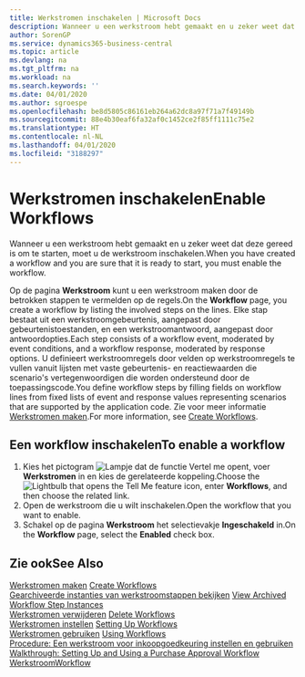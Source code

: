```yaml
---
title: Werkstromen inschakelen | Microsoft Docs
description: Wanneer u een werkstroom hebt gemaakt en u zeker weet dat deze gereed is om te starten, moet u de werkstroom inschakelen.
author: SorenGP
ms.service: dynamics365-business-central
ms.topic: article
ms.devlang: na
ms.tgt_pltfrm: na
ms.workload: na
ms.search.keywords: ''
ms.date: 04/01/2020
ms.author: sgroespe
ms.openlocfilehash: be8d5805c86161eb264a62dc8a97f71a7f49149b
ms.sourcegitcommit: 88e4b30eaf6fa32af0c1452ce2f85ff1111c75e2
ms.translationtype: HT
ms.contentlocale: nl-NL
ms.lasthandoff: 04/01/2020
ms.locfileid: "3188297"
---
```

# <a name="enable-workflows"></a><span data-ttu-id="8d542-103">Werkstromen inschakelen</span><span class="sxs-lookup"><span data-stu-id="8d542-103">Enable Workflows</span></span>
<span data-ttu-id="8d542-104">Wanneer u een werkstroom hebt gemaakt en u zeker weet dat deze gereed is om te starten, moet u de werkstroom inschakelen.</span><span class="sxs-lookup"><span data-stu-id="8d542-104">When you have created a workflow and you are sure that it is ready to start, you must enable the workflow.</span></span>  

 <span data-ttu-id="8d542-105">Op de pagina **Werkstroom** kunt u een werkstroom maken door de betrokken stappen te vermelden op de regels.</span><span class="sxs-lookup"><span data-stu-id="8d542-105">On the **Workflow** page, you create a workflow by listing the involved steps on the lines.</span></span> <span data-ttu-id="8d542-106">Elke stap bestaat uit een werkstroomgebeurtenis, aangepast door gebeurtenistoestanden, en een werkstroomantwoord, aangepast door antwoordopties.</span><span class="sxs-lookup"><span data-stu-id="8d542-106">Each step consists of a workflow event, moderated by event conditions, and a workflow response, moderated by response options.</span></span> <span data-ttu-id="8d542-107">U definieert werkstroomregels door velden op werkstroomregels te vullen vanuit lijsten met vaste gebeurtenis- en reactiewaarden die scenario's vertegenwoordigen die worden ondersteund door de toepassingscode.</span><span class="sxs-lookup"><span data-stu-id="8d542-107">You define workflow steps by filling fields on workflow lines from fixed lists of event and response values representing scenarios that are supported by the application code.</span></span> <span data-ttu-id="8d542-108">Zie voor meer informatie [Werkstromen maken](across-how-to-create-workflows.md).</span><span class="sxs-lookup"><span data-stu-id="8d542-108">For more information, see [Create Workflows](across-how-to-create-workflows.md).</span></span>  

## <a name="to-enable-a-workflow"></a><span data-ttu-id="8d542-109">Een workflow inschakelen</span><span class="sxs-lookup"><span data-stu-id="8d542-109">To enable a workflow</span></span>  
1.  <span data-ttu-id="8d542-110">Kies het pictogram ![Lampje dat de functie Vertel me opent](media/ui-search/search_small.png "Vertel me wat u wilt doen"), voer **Werkstromen** in en kies de gerelateerde koppeling.</span><span class="sxs-lookup"><span data-stu-id="8d542-110">Choose the ![Lightbulb that opens the Tell Me feature](media/ui-search/search_small.png "Tell me what you want to do") icon, enter **Workflows**, and then choose the related link.</span></span>  
2.  <span data-ttu-id="8d542-111">Open de werkstroom die u wilt inschakelen.</span><span class="sxs-lookup"><span data-stu-id="8d542-111">Open the workflow that you want to enable.</span></span>  
3.  <span data-ttu-id="8d542-112">Schakel op de pagina **Werkstroom** het selectievakje **Ingeschakeld** in.</span><span class="sxs-lookup"><span data-stu-id="8d542-112">On the **Workflow** page, select the **Enabled** check box.</span></span>  

## <a name="see-also"></a><span data-ttu-id="8d542-113">Zie ook</span><span class="sxs-lookup"><span data-stu-id="8d542-113">See Also</span></span>  
 <span data-ttu-id="8d542-114">[Werkstromen maken](across-how-to-create-workflows.md) </span><span class="sxs-lookup"><span data-stu-id="8d542-114">[Create Workflows](across-how-to-create-workflows.md) </span></span>  
 <span data-ttu-id="8d542-115">[Gearchiveerde instanties van werkstroomstappen bekijken](across-how-to-view-archived-workflow-step-instances.md) </span><span class="sxs-lookup"><span data-stu-id="8d542-115">[View Archived Workflow Step Instances](across-how-to-view-archived-workflow-step-instances.md) </span></span>  
 <span data-ttu-id="8d542-116">[Werkstromen verwijderen](across-how-to-delete-workflows.md) </span><span class="sxs-lookup"><span data-stu-id="8d542-116">[Delete Workflows](across-how-to-delete-workflows.md) </span></span>  
 <span data-ttu-id="8d542-117">[Werkstromen instellen](across-set-up-workflows.md) </span><span class="sxs-lookup"><span data-stu-id="8d542-117">[Setting Up Workflows](across-set-up-workflows.md) </span></span>  
 <span data-ttu-id="8d542-118">[Werkstromen gebruiken](across-use-workflows.md) </span><span class="sxs-lookup"><span data-stu-id="8d542-118">[Using Workflows](across-use-workflows.md) </span></span>  
 <span data-ttu-id="8d542-119">[Procedure: Een werkstroom voor inkoopgoedkeuring instellen en gebruiken](walkthrough-setting-up-and-using-a-purchase-approval-workflow.md) </span><span class="sxs-lookup"><span data-stu-id="8d542-119">[Walkthrough: Setting Up and Using a Purchase Approval Workflow](walkthrough-setting-up-and-using-a-purchase-approval-workflow.md) </span></span>  
 [<span data-ttu-id="8d542-120">Werkstroom</span><span class="sxs-lookup"><span data-stu-id="8d542-120">Workflow</span></span>](across-workflow.md)   
